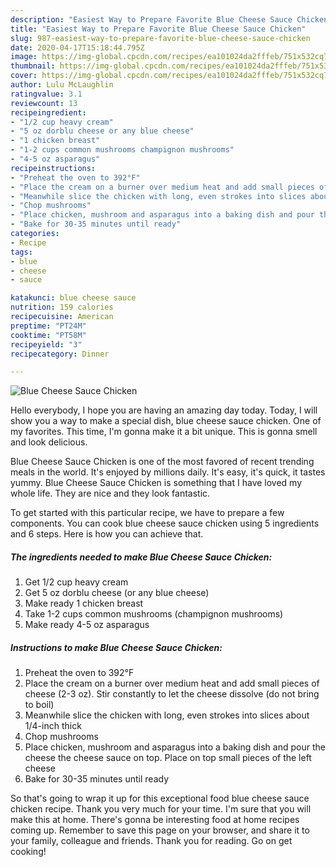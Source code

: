 ```yaml
---
description: "Easiest Way to Prepare Favorite Blue Cheese Sauce Chicken"
title: "Easiest Way to Prepare Favorite Blue Cheese Sauce Chicken"
slug: 987-easiest-way-to-prepare-favorite-blue-cheese-sauce-chicken
date: 2020-04-17T15:18:44.795Z
image: https://img-global.cpcdn.com/recipes/ea101024da2fffeb/751x532cq70/blue-cheese-sauce-chicken-recipe-main-photo.jpg
thumbnail: https://img-global.cpcdn.com/recipes/ea101024da2fffeb/751x532cq70/blue-cheese-sauce-chicken-recipe-main-photo.jpg
cover: https://img-global.cpcdn.com/recipes/ea101024da2fffeb/751x532cq70/blue-cheese-sauce-chicken-recipe-main-photo.jpg
author: Lulu McLaughlin
ratingvalue: 3.1
reviewcount: 13
recipeingredient:
- "1/2 cup heavy cream"
- "5 oz dorblu cheese or any blue cheese"
- "1 chicken breast"
- "1-2 cups common mushrooms champignon mushrooms"
- "4-5 oz asparagus"
recipeinstructions:
- "Preheat the oven to 392°F"
- "Place the cream on a burner over medium heat and add small pieces of cheese (2-3 oz). Stir constantly to let the cheese dissolve (do not bring to boil)"
- "Meanwhile slice the chicken with long, even strokes into slices about 1/4-inch thick"
- "Chop mushrooms"
- "Place chicken, mushroom and asparagus into a baking dish and pour the cheese the cheese sauce on top. Place on top small pieces of the left cheese"
- "Bake for 30-35 minutes until ready"
categories:
- Recipe
tags:
- blue
- cheese
- sauce

katakunci: blue cheese sauce 
nutrition: 159 calories
recipecuisine: American
preptime: "PT24M"
cooktime: "PT58M"
recipeyield: "3"
recipecategory: Dinner

---
```



![Blue Cheese Sauce Chicken](https://img-global.cpcdn.com/recipes/ea101024da2fffeb/751x532cq70/blue-cheese-sauce-chicken-recipe-main-photo.jpg)

Hello everybody, I hope you are having an amazing day today. Today, I will show you a way to make a special dish, blue cheese sauce chicken. One of my favorites. This time, I'm gonna make it a bit unique. This is gonna smell and look delicious.

Blue Cheese Sauce Chicken is one of the most favored of recent trending meals in the world. It's enjoyed by millions daily. It's easy, it's quick, it tastes yummy. Blue Cheese Sauce Chicken is something that I have loved my whole life. They are nice and they look fantastic.




To get started with this particular recipe, we have to prepare a few components. You can cook blue cheese sauce chicken using 5 ingredients and 6 steps. Here is how you can achieve that.

<!--inarticleads1-->

##### The ingredients needed to make Blue Cheese Sauce Chicken:

1. Get 1/2 cup heavy cream
1. Get 5 oz dorblu cheese (or any blue cheese)
1. Make ready 1 chicken breast
1. Take 1-2 cups common mushrooms (champignon mushrooms)
1. Make ready 4-5 oz asparagus




<!--inarticleads2-->

##### Instructions to make Blue Cheese Sauce Chicken:

1. Preheat the oven to 392°F
1. Place the cream on a burner over medium heat and add small pieces of cheese (2-3 oz). Stir constantly to let the cheese dissolve (do not bring to boil)
1. Meanwhile slice the chicken with long, even strokes into slices about 1/4-inch thick
1. Chop mushrooms
1. Place chicken, mushroom and asparagus into a baking dish and pour the cheese the cheese sauce on top. Place on top small pieces of the left cheese
1. Bake for 30-35 minutes until ready




So that's going to wrap it up for this exceptional food blue cheese sauce chicken recipe. Thank you very much for your time. I'm sure that you will make this at home. There's gonna be interesting food at home recipes coming up. Remember to save this page on your browser, and share it to your family, colleague and friends. Thank you for reading. Go on get cooking!
